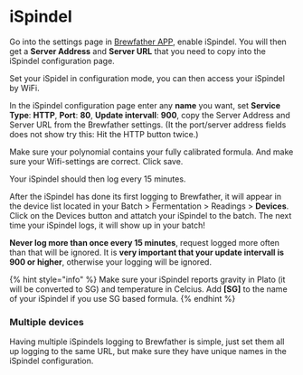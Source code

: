 # iSpindel

Go into the settings page in [Brewfather APP](https://web.brewfather.app/), enable iSpindel. You will then get a **Server Address** and **Server URL** that you need to copy into the iSpindel configuration page.

Set your iSpidel in configuration mode, you can then access your iSpindel by WiFi.

In the iSpindel configuration page enter any **name** you want, set **Service Type**: **HTTP**, **Port**: **80**, **Update intervall**: **900**, copy the Server Address and Server URL from the Brewfather settings. \(It the port/server address fields does not show try this: Hit the HTTP button twice.\)

Make sure your polynomial contains your fully calibrated formula. And make sure your Wifi-settings are correct. Click save.

Your iSpindel should then log every 15 minutes.

After the iSpindel has done its first logging to Brewfather, it will appear in the device list located in your Batch &gt; Fermentation &gt; Readings &gt; **Devices**. Click on the Devices button and attatch your iSpindel to the batch. The next time your iSpindel logs, it will show up in your batch!

**Never log more than once every 15 minutes**, request logged more often than that will be ignored. It is **very important that your update intervall is 900 or higher**, otherwise your logging will be ignored.

{% hint style="info" %}
Make sure your iSpindel reports gravity in Plato \(it will be converted to SG\) and temperature in Celcius. Add **\[SG\]** to the name of your iSpindel if you use SG based formula.
{% endhint %}

### Multiple devices

Having multiple iSpindels logging to Brewfather is simple, just set them all up logging to the same URL, but make sure they have unique names in the iSpindel configuration.

